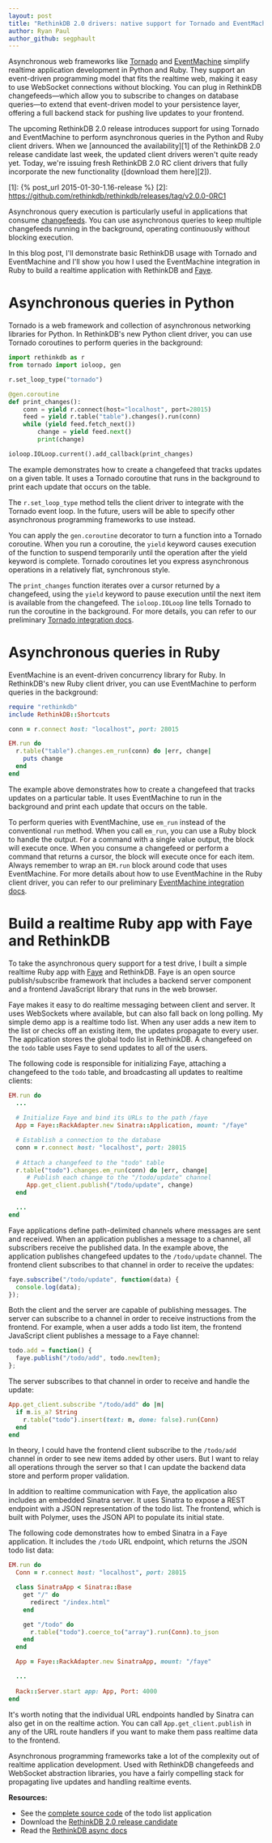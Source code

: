 ```yaml
---
layout: post
title: "RethinkDB 2.0 drivers: native support for Tornado and EventMachine"
author: Ryan Paul
author_github: segphault
---
```


Asynchronous web frameworks like [Tornado][] and [EventMachine][] simplify
realtime application development in Python and Ruby. They support an
event-driven programming model that fits the realtime web, making it easy to
use WebSocket connections without blocking. You can plug in RethinkDB
changefeeds&mdash;which allow you to subscribe to changes on database
queries&mdash;to extend that event-driven model to your persistence layer,
offering a full backend stack for pushing live updates to your frontend.

[Tornado]: http://www.tornadoweb.org/en/stable/
[EventMachine]: https://github.com/eventmachine/eventmachine

The upcoming RethinkDB 2.0 release introduces support for using Tornado and
EventMachine to perform asynchronous queries in the Python and Ruby client
drivers. When we [announced the availability][1] of the RethinkDB 2.0 release
candidate last week, the updated client drivers weren't quite ready yet. Today,
we're issuing fresh RethinkDB 2.0 RC client drivers that fully incorporate the
new functionality ([download them here][2]).
<!--more-->

[1]: {% post_url 2015-01-30-1.16-release %}
[2]: https://github.com/rethinkdb/rethinkdb/releases/tag/v2.0.0-0RC1

Asynchronous query execution is particularly useful in applications that
consume [changefeeds][]. You can use asynchronous queries to keep multiple
changefeeds running in the background, operating continuously without blocking
execution.

[changefeeds]: /docs/changefeeds

In this blog post, I'll demonstrate basic RethinkDB usage with Tornado and
EventMachine and I'll show you how I used the EventMachine integration in Ruby
to build a realtime application with RethinkDB and [Faye][].

[Faye]: http://faye.jcoglan.com/

# Asynchronous queries in Python

Tornado is a web framework and collection of asynchronous networking libraries
for Python. In RethinkDB's new Python client driver, you can use Tornado
coroutines to perform queries in the background:

```python
import rethinkdb as r
from tornado import ioloop, gen

r.set_loop_type("tornado")

@gen.coroutine
def print_changes():
    conn = yield r.connect(host="localhost", port=28015)
    feed = yield r.table("table").changes().run(conn)
    while (yield feed.fetch_next())
        change = yield feed.next()
        print(change)

ioloop.IOLoop.current().add_callback(print_changes)
```

The example demonstrates how to create a changefeed that tracks updates on a
given table. It uses a Tornado coroutine that runs in the background to print
each update that occurs on the table.

The `r.set_loop_type` method tells the client driver to integrate with the
Tornado event loop. In the future, users will be able to specify other
asynchronous programming frameworks to use instead.

You can apply the `gen.coroutine` decorator to turn a function into a Tornado
coroutine. When you run a coroutine, the `yield` keyword causes execution of
the function to suspend temporarily until the operation after the yield keyword
is complete. Tornado coroutines let you express asynchronous operations in a
relatively flat, synchronous style.

The `print_changes` function iterates over a cursor returned by a changefeed,
using the `yield` keyword to pause execution until the next item is available
from the changefeed. The `ioloop.IOLoop` line tells Tornado to run the
coroutine in the background. For more details, you can refer to our preliminary
[Tornado integration docs][3].

[3]: https://github.com/rethinkdb/docs/blob/issue-684-async-docs/2-query-language/asynchronous.md#python-and-tornado

# Asynchronous queries in Ruby

EventMachine is an event-driven concurrency library for Ruby. In RethinkDB's
new Ruby client driver, you can use EventMachine to perform queries in the
background:

```ruby
require "rethinkdb"
include RethinkDB::Shortcuts

conn = r.connect host: "localhost", port: 28015

EM.run do
  r.table("table").changes.em_run(conn) do |err, change|
    puts change 
  end
end
```

The example above demonstrates how to create a changefeed that tracks updates
on a particular table. It uses EventMachine to run in the background and print
each update that occurs on the table.

To perform queries with EventMachine, use `em_run` instead of the conventional
`run` method. When you call `em_run`, you can use a Ruby block to handle the
output. For a command with a single value output, the block will execute once.
When you consume a changefeed or perform a command that returns a cursor, the
block will execute once for each item.  Always remember to wrap an `EM.run`
block around code that uses EventMachine. For more details about how to use
EventMachine in the Ruby client driver, you can refer to our preliminary
[EventMachine integration docs][4].

[4]: https://github.com/rethinkdb/docs/blob/issue-684-async-docs/2-query-language/asynchronous.md#ruby-and-eventmachine


# Build a realtime Ruby app with Faye and RethinkDB

To take the asynchronous query support for a test drive, I built a simple
realtime Ruby app with [Faye][] and RethinkDB. Faye is an open source
publish/subscribe framework that includes a backend server component and a
frontend JavaScript library that runs in the web browser.

Faye makes it easy to do realtime messaging between client and server. It uses
WebSockets where available, but can also fall back on long polling.  My simple
demo app is a realtime todo list. When any user adds a new item to the list or
checks off an existing item, the updates propagate to every user. The
application stores the global todo list in RethinkDB. A changefeed on the
`todo` table uses Faye to send updates to all of the users.

The following code is responsible for initializing Faye, attaching a changefeed
to the `todo` table, and broadcasting all updates to realtime clients:

```ruby
EM.run do
  ...
  
  # Initialize Faye and bind its URLs to the path /faye
  App = Faye::RackAdapter.new Sinatra::Application, mount: "/faye"

  # Establish a connection to the database
  conn = r.connect host: "localhost", port: 28015
  
  # Attach a changefeed to the "todo" table
  r.table("todo").changes.em_run(conn) do |err, change|
     # Publish each change to the "/todo/update" channel
     App.get_client.publish("/todo/update", change)
  end

  ...
end

```

Faye applications define path-delimited channels where messages are sent and
received. When an application publishes a message to a channel, all subscribers
receive the published data. In the example above, the application publishes
changefeed updates to the `/todo/update` channel. The frontend client
subscribes to that channel in order to receive the updates:

```javascript
faye.subscribe("/todo/update", function(data) {
  console.log(data);
});
```

Both the client and the server are capable of publishing messages. The server
can subscribe to a channel in order to receive instructions from the frontend.
For example, when a user adds a todo list item, the frontend JavaScript client
publishes a message to a Faye channel:

```javascript
todo.add = function() {
  faye.publish("/todo/add", todo.newItem);
};
```

The server subscribes to that channel in order to receive and handle the update:

```ruby
App.get_client.subscribe "/todo/add" do |m|
  if m.is_a? String
    r.table("todo").insert(text: m, done: false).run(Conn)
  end
end
```

In theory, I could have the frontend client subscribe to the `/todo/add`
channel in order to see new items added by other users. But I want to relay all
operations through the server so that I can update the backend data store and
perform proper validation.

In addition to realtime communication with Faye, the application also includes
an embedded Sinatra server. It uses Sinatra to expose a REST endpoint with a
JSON representation of the todo list. The frontend, which is built with
Polymer, uses the JSON API to populate its initial state.

The following code demonstrates how to embed Sinatra in a Faye application. It
includes the `/todo` URL endpoint, which returns the JSON todo list data:

```ruby
EM.run do
  Conn = r.connect host: "localhost", port: 28015

  class SinatraApp < Sinatra::Base
    get "/" do
      redirect "/index.html"
    end

    get "/todo" do
      r.table("todo").coerce_to("array").run(Conn).to_json
    end
  end

  App = Faye::RackAdapter.new SinatraApp, mount: "/faye"

  ...
  
  Rack::Server.start app: App, Port: 4000
end
```

It's worth noting that the individual URL endpoints handled by Sinatra can also
get in on the realtime action. You can call `App.get_client.publish` in any of
the URL route handlers if you want to make them pass realtime data to the
frontend.

Asynchronous programming frameworks take a lot of the complexity out of
realtime application development. Used with RethinkDB changefeeds and WebSocket
abstraction libraries, you have a fairly compelling stack for propagating live
updates and handling realtime events.

**Resources:**

* See the [complete source code][6] of the todo list application
* Download the [RethinkDB 2.0 release candidate][7]
* Read the [RethinkDB async docs][8]

[6]: https://gist.github.com/segphault/f9c8f4c769429fd8f65d
[7]: https://github.com/rethinkdb/rethinkdb/releases/tag/v2.0.0-0RC1
[8]: https://github.com/rethinkdb/docs/blob/issue-684-async-docs/2-query-language/asynchronous.md
